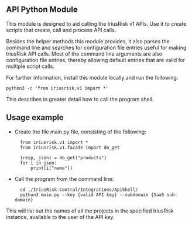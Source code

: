 ## API Python Module

This module is designed to aid calling the IriusRisk v1 APIs. Use it to create
scripts that create, call and process API calls.

Besides the helper methods this module provides, it also parses the command
line and searches for configuration file entries useful for making IriusRisk
API calls. Most of the command line arguments are also configuration file
entries, thereby allowing default entries that are valid for multiple script
calls.

For further information, install this module locally and run the following:

    python3 -c 'from iriusrisk.v1 import *'

This describes in greater detail how to call the program shell. 

## Usage example
* Create the file main.py file, consisting of the following:

        from iriusrisk.v1 import *
        from iriusrisk.v1.facade import do_get

        (resp, json) = do_get("products")
        for i in json:
            print(i["name"])

* Call the program from the command line:

        cd ./IriusRisk-Central/Integrations/ApiShell/
        python3 main.py --key {valid API key} --subdomain {SaaS sub-domain}

This will list out the names of all the projects in the specified IriusRisk
instance, available to the user of the API key.
